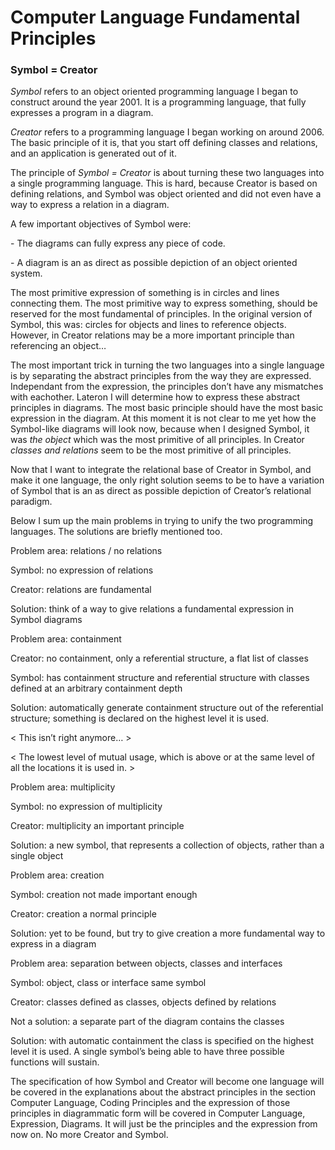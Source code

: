 ﻿Computer Language Fundamental Principles
========================================

### **Symbol = Creator**

*Symbol*  refers to an object oriented programming language I began to construct around the year 2001. It is a programming language, that fully expresses a program in a diagram.

*Creator*  refers to a programming language I began working on around 2006. The basic principle of it is, that you start off defining classes and relations, and an application is generated out of it.

The principle of *Symbol = Creator* is about turning these two languages into a single programming language. This is hard, because Creator is based on defining relations, and Symbol was object oriented and did not even have a way to express a relation in a diagram.

A few important objectives of Symbol were:

\- The diagrams can fully express any piece of code. 

\- A diagram is an as direct as possible depiction of an object oriented system.

The most primitive expression of something is in circles and lines connecting them.
The most primitive way to express something, should be reserved for the most fundamental of principles. In the original version of Symbol, this was: circles for objects and lines to reference objects. However, in Creator relations may be a more important principle than referencing an object…

The most important trick in turning the two languages into a single language is by separating the abstract principles from the way they are expressed. Independant from the expression, the principles don’t have any mismatches with eachother. Lateron I will determine how to express these abstract principles in diagrams. The most basic principle should have the most basic expression in the diagram. At this moment it is not clear to me yet how the Symbol-like diagrams will look now, because when I designed Symbol, it was *the object* which was the most primitive of all principles. In Creator *classes and relations* seem to be the most primitive of all principles.

Now that I want to integrate the relational base of Creator in Symbol, and make it one language, the only right solution seems to be to have a variation of Symbol that is an as direct as possible depiction of Creator’s relational paradigm.

Below I sum up the main problems in trying to unify the two programming languages. The solutions are briefly mentioned too.

Problem area: relations / no relations

Symbol: no expression of relations

Creator: relations are fundamental

Solution: think of a way to give relations a fundamental expression in Symbol diagrams

Problem area: containment

Creator: no containment, only a referential structure, a flat list of classes

Symbol: has containment structure and referential structure with classes defined at an arbitrary containment depth

Solution: automatically generate containment structure out of the referential structure; something is declared on the highest level it is used.

< This isn’t right anymore… >

< The lowest level of mutual usage, which is above or at the same level of all the locations it is used in. >

Problem area: multiplicity

Symbol: no expression of multiplicity

Creator: multiplicity an important principle

Solution: a new symbol, that represents a collection of objects, rather than a single object

Problem area: creation

Symbol: creation not made important enough

Creator: creation a normal principle

Solution: yet to be found, but try to give creation a more fundamental way to express in a diagram

Problem area: separation between objects, classes and interfaces

Symbol: object, class or interface same symbol

Creator: classes defined as classes, objects defined by relations

Not a solution: a separate part of the diagram contains the classes

Solution: with automatic containment the class is specified on the highest level it is used. A single symbol’s being able to have three possible functions will sustain.

The specification of how Symbol and Creator will become one language will be covered in the explanations about the abstract principles in the section Computer Language, Coding Principles and the expression of those principles in diagrammatic form will be covered in Computer Language, Expression, Diagrams. It will just be the principles and the expression from now on. No more Creator and Symbol.
